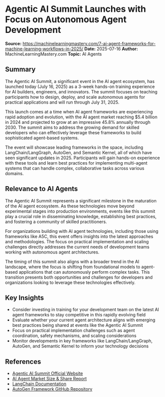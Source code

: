 # Agentic AI Summit Launches with Focus on Autonomous Agent Development

**Source:** https://machinelearningmastery.com/7-ai-agent-frameworks-for-machine-learning-workflows-in-2025/
**Date:** 2025-07-16
**Author:** MachineLearningMastery.com
**Topic:** AI Agents

## Summary

The Agentic AI Summit, a significant event in the AI agent ecosystem, has launched today (July 16, 2025) as a 3-week hands-on training experience for AI builders, engineers, and innovators. The summit focuses on teaching participants how to design, deploy, and scale autonomous agents for practical applications and will run through July 31, 2025.

This launch comes at a time when AI agent frameworks are experiencing rapid adoption and evolution, with the AI agent market reaching $5.4 billion in 2024 and projected to grow at an impressive 45.8% annually through 2030. The summit aims to address the growing demand for skilled developers who can effectively leverage these frameworks to build sophisticated agent-based systems.

The event will showcase leading frameworks in the space, including LangChain/LangGraph, AutoGen, and Semantic Kernel, all of which have seen significant updates in 2025. Participants will gain hands-on experience with these tools and learn best practices for implementing multi-agent systems that can handle complex, collaborative tasks across various domains.

## Relevance to AI Agents

The Agentic AI Summit represents a significant milestone in the maturation of the AI agent ecosystem. As these technologies move beyond experimental stages into production environments, events like this summit play a crucial role in disseminating knowledge, establishing best practices, and fostering a community of skilled practitioners.

For organizations building with AI agent technologies, including those using frameworks like A5C, this event offers insights into the latest approaches and methodologies. The focus on practical implementation and scaling challenges directly addresses the current needs of development teams working with autonomous agent architectures.

The timing of this summit also aligns with a broader trend in the AI landscape, where the focus is shifting from foundational models to agent-based applications that can autonomously perform complex tasks. This transition presents both opportunities and challenges for developers and organizations looking to leverage these technologies effectively.

## Key Insights

- Consider investing in training for your development team on the latest AI agent frameworks to stay competitive in this rapidly evolving field
- Evaluate whether your current agent architecture aligns with emerging best practices being shared at events like the Agentic AI Summit
- Focus on practical implementation challenges such as agent coordination, safety mechanisms, and scaling considerations
- Monitor developments in key frameworks like LangChain/LangGraph, AutoGen, and Semantic Kernel to inform your technology decisions

## References

- [Agentic AI Summit Official Website](https://agenticaisummit.com)
- [AI Agent Market Size & Share Report](https://www.grandviewresearch.com/industry-analysis/ai-agent-market)
- [LangChain Documentation](https://docs.langchain.com)
- [AutoGen Framework GitHub Repository](https://github.com/microsoft/autogen)